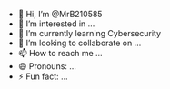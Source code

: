 - 👋 Hi, I’m @MrB210585
- 👀 I’m interested in ...
- 🌱 I’m currently learning Cybersecurity 
- 💞️ I’m looking to collaborate on ...
- 📫 How to reach me ...
- 😄 Pronouns: ...
- ⚡ Fun fact: ...

<!---
MrB210585/MrB210585 is a ✨ special ✨ repository because its `README.md` (this file) appears on your GitHub profile.
You can click the Preview link to take a look at your changes.
--->

